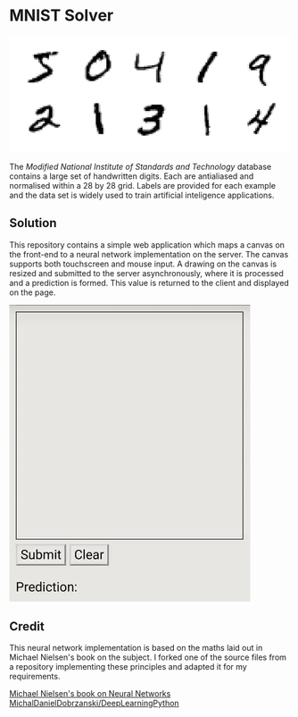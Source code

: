 # MNIST Solver


![Examples](data/mnist.png)

The *Modified National Institute of Standards and Technology* database contains a large set of handwritten digits. Each are antialiased and normalised within a 28 by 28 grid. Labels are provided for each example and the data set is widely used to train artificial inteligence applications.

## Solution

This repository contains a simple web application which maps a canvas on the front-end to a neural network implementation on the server. The canvas supports both touchscreen and mouse input. A drawing on the canvas is resized and submitted to the server asynchronously, where it is processed and a prediction is formed. This value is returned to the client and displayed on the page.

![Demo](data/mnist_demo.gif)

## Credit

This neural network implementation is based on the maths laid out in Michael Nielsen's book on the subject. I forked one of the source files from a repository implementing these principles and adapted it for my requirements.

[Michael Nielsen's book on Neural Networks](http://neuralnetworksanddeeplearning.com/)  
[MichalDanielDobrzanski/DeepLearningPython](https://github.com/MichalDanielDobrzanski/DeepLearningPython)
